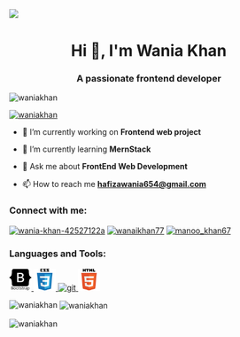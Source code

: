 <img src="https://user-images.githubusercontent.com/107506646/221663712-814965ad-d3d3-47e9-af63-244b8eef74b3.gif">

<h1 align="center">Hi 👋, I'm Wania Khan</h1>
<h3 align="center">A passionate frontend developer</h3>

<p align="left"> <img src="https://komarev.com/ghpvc/?username=waniakhan&label=Profile%20views&color=0e75b6&style=flat" alt="waniakhan" /> </p>

<p align="left"> <a href="https://github.com/ryo-ma/github-profile-trophy"><img src="https://github-profile-trophy.vercel.app/?username=waniakhan" alt="waniakhan" /></a> </p>

- 🔭 I’m currently working on **Frontend web project**

- 🌱 I’m currently learning **MernStack**

- 💬 Ask me about **FrontEnd Web Development**

- 📫 How to reach me **hafizawania654@gmail.com**

<h3 align="left">Connect with me:</h3>
<p align="left">
<a href="https://linkedin.com/in/wania-khan-42527122a" target="blank"><img align="center" src="https://raw.githubusercontent.com/rahuldkjain/github-profile-readme-generator/master/src/images/icons/Social/linked-in-alt.svg" alt="wania-khan-42527122a" height="30" width="40" /></a>
<a href="https://fb.com/wanaikhan77" target="blank"><img align="center" src="https://raw.githubusercontent.com/rahuldkjain/github-profile-readme-generator/master/src/images/icons/Social/facebook.svg" alt="wanaikhan77" height="30" width="40" /></a>
<a href="https://instagram.com/manoo_khan67" target="blank"><img align="center" src="https://raw.githubusercontent.com/rahuldkjain/github-profile-readme-generator/master/src/images/icons/Social/instagram.svg" alt="manoo_khan67" height="30" width="40" /></a>
</p>

<h3 align="left">Languages and Tools:</h3>
<p align="left"> <a href="https://getbootstrap.com" target="_blank" rel="noreferrer"> <img src="https://raw.githubusercontent.com/devicons/devicon/master/icons/bootstrap/bootstrap-plain-wordmark.svg" alt="bootstrap" width="40" height="40"/> </a> <a href="https://www.w3schools.com/css/" target="_blank" rel="noreferrer"> <img src="https://raw.githubusercontent.com/devicons/devicon/master/icons/css3/css3-original-wordmark.svg" alt="css3" width="40" height="40"/> </a> <a href="https://git-scm.com/" target="_blank" rel="noreferrer"> <img src="https://www.vectorlogo.zone/logos/git-scm/git-scm-icon.svg" alt="git" width="40" height="40"/> </a> <a href="https://www.w3.org/html/" target="_blank" rel="noreferrer"> <img src="https://raw.githubusercontent.com/devicons/devicon/master/icons/html5/html5-original-wordmark.svg" alt="html5" width="40" height="40"/> </a> </p>

<p><img align="left" src="https://github-readme-stats.vercel.app/api/top-langs?username=waniakhan&show_icons=true&locale=en&layout=compact" alt="waniakhan" /></p>

<p>&nbsp;<img align="center" src="https://github-readme-stats.vercel.app/api?username=waniakhan&show_icons=true&locale=en" alt="waniakhan" /></p>

<p><img align="center" src="https://github-readme-streak-stats.herokuapp.com/?user=waniakhan&" alt="waniakhan" /></p>
